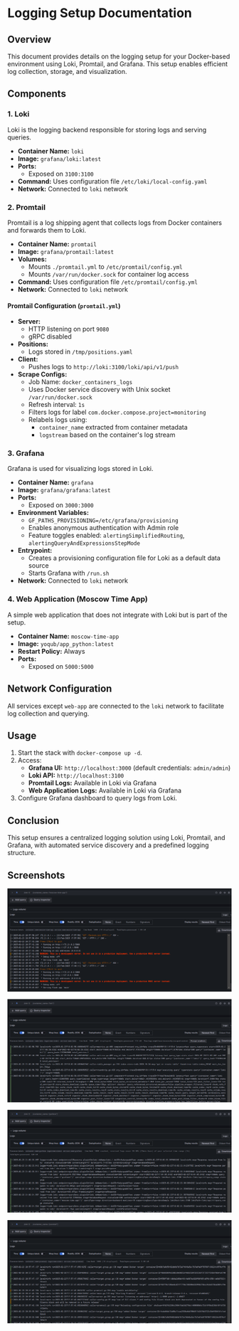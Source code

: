 # Logging Setup Documentation

## Overview

This document provides details on the logging setup for your Docker-based environment using Loki, Promtail, and Grafana. This setup enables efficient log collection, storage, and visualization.

## Components

### 1. **Loki**

Loki is the logging backend responsible for storing logs and serving queries.

- **Container Name:** `loki`
- **Image:** `grafana/loki:latest`
- **Ports:**
  - Exposed on `3100:3100`
- **Command:** Uses configuration file `/etc/loki/local-config.yaml`
- **Network:** Connected to `loki` network

### 2. **Promtail**

Promtail is a log shipping agent that collects logs from Docker containers and forwards them to Loki.

- **Container Name:** `promtail`
- **Image:** `grafana/promtail:latest`
- **Volumes:**
  - Mounts `./promtail.yml` to `/etc/promtail/config.yml`
  - Mounts `/var/run/docker.sock` for container log access
- **Command:** Uses configuration file `/etc/promtail/config.yml`
- **Network:** Connected to `loki` network

#### **Promtail Configuration (`promtail.yml`)**

- **Server:**
  - HTTP listening on port `9080`
  - gRPC disabled
- **Positions:**
  - Logs stored in `/tmp/positions.yaml`
- **Client:**
  - Pushes logs to `http://loki:3100/loki/api/v1/push`
- **Scrape Configs:**
  - Job Name: `docker_containers_logs`
  - Uses Docker service discovery with Unix socket `/var/run/docker.sock`
  - Refresh interval: `1s`
  - Filters logs for label `com.docker.compose.project=monitoring`
  - Relabels logs using:
    - `container_name` extracted from container metadata
    - `logstream` based on the container's log stream

### 3. **Grafana**

Grafana is used for visualizing logs stored in Loki.

- **Container Name:** `grafana`
- **Image:** `grafana/grafana:latest`
- **Ports:**
  - Exposed on `3000:3000`
- **Environment Variables:**
  - `GF_PATHS_PROVISIONING=/etc/grafana/provisioning`
  - Enables anonymous authentication with Admin role
  - Feature toggles enabled: `alertingSimplifiedRouting`, `alertingQueryAndExpressionsStepMode`
- **Entrypoint:**
  - Creates a provisioning configuration file for Loki as a default data source
  - Starts Grafana with `/run.sh`
- **Network:** Connected to `loki` network

### 4. **Web Application (Moscow Time App)**

A simple web application that does not integrate with Loki but is part of the setup.

- **Container Name:** `moscow-time-app`
- **Image:** `yoqub/app_python:latest`
- **Restart Policy:** Always
- **Ports:**
  - Exposed on `5000:5000`

## Network Configuration

All services except `web-app` are connected to the `loki` network to facilitate log collection and querying.

## Usage

1. Start the stack with `docker-compose up -d`.
2. Access:
   - **Grafana UI:** `http://localhost:3000` (default credentials: `admin/admin`)
   - **Loki API:** `http://localhost:3100`
   - **Promtail Logs:** Available in Loki via Grafana
   - **Web Application Logs:** Available in Loki via Grafana
3. Configure Grafana dashboard to query logs from Loki.

## Conclusion

This setup ensures a centralized logging solution using Loki, Promtail, and Grafana, with automated service discovery and a predefined logging structure.

## Screenshots

![Web Application Logs](images/moscow-time-app.png)

![Loki Logs](images/loki.png)

![Grafana Logs](images/grafana.png)

![Promtail Logs](images/promtail.png)
